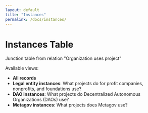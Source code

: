 ```yaml
---
layout: default
title: "Instances"
permalink: /docs/instances/
---
```


# Instances Table

Junction table from relation "Organization uses project" 

Available views: 
- **All records**
- **Legal entity instances**: What projects do for profit companies, nonprofits, and foundations use?
- **DAO instances**: What projects do Decentralized Autonomous Organizations (DAOs) use?
- **Metagov instances**: What projects does Metagov use?